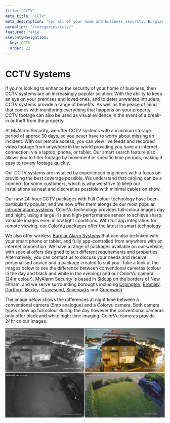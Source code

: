 ```yaml
---
title: "CCTV"
meta_title: "CCTV"
meta_description: "For all of your home and business security. Burglar Alarm Servicing, Burglar Alarm Installation, Alarm Battery and CCTV. Call 020 8302 4065 or send us an email"
permalink: "/categories/cctv/"
featured: false
eleventyNavigation:
  key: CCTV
  order: 22
---
```


# CCTV Systems 

If you\'re looking to enhance the security of your home or business, then CCTV systems are an increasingly popular solution. With the ability to keep an eye on your premises and loved ones, and to deter unwanted intruders, CCTV systems provide a range of benefits. As well as the peace of mind that comes with monitoring everything that happens on your property, CCTV footage can also be used as visual evidence in the event of a break-in or theft from the property.

At MyAlarm Security, we offer CCTV systems with a minimum storage period of approx 30 days, so you never have to worry about missing an incident. With our remote access, you can view live feeds and recorded video footage from anywhere in the world providing you have an internet connection, via a laptop, phone, or tablet. Our smart search feature also allows you to filter footage by movement or specific time periods, making it easy to review footage quickly.

Our CCTV systems are installed by experienced engineers with a focus on providing the best coverage possible. We understand that cabling can be a concern for some customers, which is why we strive to keep our installations as neat and discreet as possible with minimal cables on show.

Our new 24-hour CCTV packages with Full Colour technology have been particularly popular, and we now offer them alongside our most popular [intruder alarm systems](/categories/burglar-alarms/). ColorVu technology provides full-colour images day and night, using a large iris and high-performance sensor to achieve sharp, valuable images even in low light conditions. With full app integration for remote viewing, our ColorVu packages offer the latest in smart technology.

We also offer wireless [Burglar Alarm Systems](/categories/burglar-alarms/) that can also be linked with your smart phone or tablet, and fully app-controlled from anywhere with an internet connection. We have a range of packages available on our website, with special offers designed to suit different requirements and properties. Alternatively, you can contact us to discuss your needs and receive personalised advice and a package created to suit you. Take a look at the images below to see the difference between conventional cameras (colour in the day and black and white in the evening) and our ColorVu camera (24hr colour). MyAlarm Security is based in Sidcup on the borders of New Eltham, and we serve surrounding boroughs including [Orpington](/pages/orpington/), [Bromley](/pages/bromley/), [Dartford](/pages/dartford/), [Bexley](/pages/bexley/), [Gravesend](/pages/gravesend/), [Sevenoaks](/pages/sevenoaks/) and [Greenwich](/pages/greenwich/).

The image below shows the differences at night time between a conventional camera (5mp analogue) and a Colorvu camera. Both camera types show up full colour during the day however the conventional cameras only offer black and white night time imaging. ColorVu cameras provide 24hr colour images.

![CCTV Systems](/images/categories/categories-cctv-fz8jnnwdtcm5voycphbt.png)